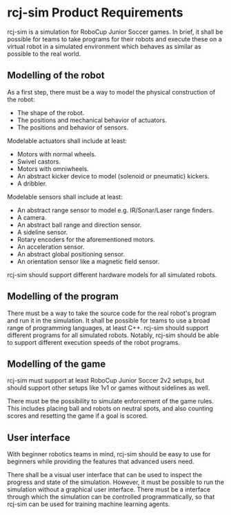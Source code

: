 # rcj-sim Product Requirements
rcj-sim is a simulation for RoboCup Junior Soccer games.
In brief, it shall be possible for teams to take programs for their
robots and execute these on a virtual robot in a simulated environment
which behaves as similar as possible to the real world.

## Modelling of the robot
As a first step, there must be a way to model the physical construction of
the robot:

- The shape of the robot.
- The positions and mechanical behavior of actuators.
- The positions and behavior of sensors.

Modelable actuators shall include at least:

- Motors with normal wheels.
- Swivel castors.
- Motors with omniwheels.
- An abstract kicker device to model (solenoid or pneumatic) kickers.
- A dribbler.

Modelable sensors shall include at least:

- An abstract range sensor to model e.g. IR/Sonar/Laser range finders.
- A camera.
- An abstract ball range and direction sensor.
- A sideline sensor.
- Rotary encoders for the aforementioned motors.
- An acceleration sensor.
- An abstract global positioning sensor.
- An orientation sensor like a magnetic field sensor.

rcj-sim should support different hardware models for all simulated robots.

## Modelling of the program
There must be a way to take the source code for the real robot's program
and run it in the simulation.
It shall be possible for teams to use a broad range of programming
languages, at least C++.
rcj-sim should support different programs for all simulated robots.
Notably, rcj-sim should be able to support different execution speeds of
the robot programs.

## Modelling of the game
rcj-sim must support at least RoboCup Junior Soccer 2v2 setups, but should
support other setups like 1v1 or games without sidelines as well.

There must be the possibility to simulate enforcement of the game rules.
This includes placing ball and robots on neutral spots, and also counting
scores and resetting the game if a goal is scored.

## User interface
With beginner robotics teams in mind, rcj-sim should be easy to use for
beginners while providing the features that advanced users need.

There shall be a visual user interface that can be used to inspect the
progress and state of the simulation.
However, it must be possible to run the simulation without a graphical user
interface.
There must be a interface through which the simulation can be controlled
programmatically, so that rcj-sim can be used for training machine
learning agents.

